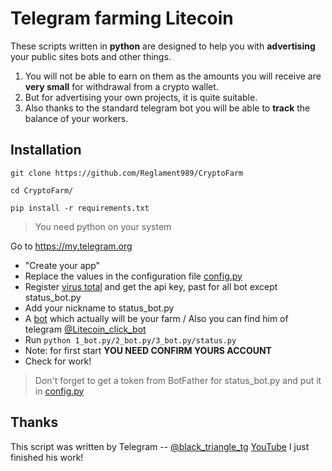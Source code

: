 Telegram farming Litecoin
=============
These scripts written in **python** are designed to help you with **advertising** your public sites bots and other things.

1. You will not be able to earn on them as the amounts you will receive are __**very small**__ for withdrawal from a crypto wallet.
1. But for advertising your own projects, it is quite suitable.
1. Also thanks to the standard telegram bot you will be able to **track** the balance of your workers.

Installation
-----------

```
git clone https://github.com/Reglament989/CryptoFarm
```
```
cd CryptoFarm/
```
```
pip install -r requirements.txt
```

> You need python on your system

Go to https://my.telegram.org
* "Create your app"
* Replace the values in the configuration file [config.py](https://github.com/Reglament989/CryptoFarm/blob/master/config.py)
* Register [virus total](https://www.virustotal.com/gui/join-us) and get the api key, past for all bot except status_bot.py
* Add your nickname to status_bot.py
* A [bot](https://t.me/Litecoin_click_bot?start=7Gin) which actually will be your farm / Also you can find him of telegram [@Litecoin_click_bot]()
* Run `python 1_bot.py/2_bot.py/3_bot.py/status.py`
* Note: for first start __YOU NEED CONFIRM YOURS ACCOUNT__
* Check for work!

> Don't forget to get a token from BotFather for status_bot.py and put it in [config.py](https://github.com/Reglament989/CryptoFarm/blob/master/config.py)

Thanks
-----------
This script was written by
Telegram -- [@black_triangle_tg](https://t.me/black_triangle_tg) [YouTube](https://www.youtube.com/channel/UCZ26MoNJKaGXFQWKuGVzmAg)
I just finished his work!
